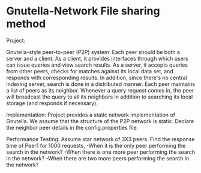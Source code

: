 # Gnutella-Network File sharing method
Project:

Gnutella-style peer-to-peer (P2P) system: Each peer should be both a server and a client. As a client, it provides interfaces through which users can issue queries and view search results. As a server, it accepts queries from other peers, checks for matches against its local data set, and responds with corresponding results. In addition, since there's no central indexing server, search is done in a distributed manner. Each peer maintains a list of peers as its neighbor. Whenever a query request comes in, the peer will broadcast the query to all its neighbors in addition to searching its local storage (and responds if necessary).

Implementation:
Project provides a static network implementation of Gnutella. We assume that the structure of the P2P network is static. Declare the neighbor peer details in the config.properties file.

Performance Testing:
Assume star network of 3X3 peers. Find the response time of Peer1 for 1000 requests, 
-When it is the only peer performing the search in the network?
-When there is one more peer performing the search in the network?
-When there are two more peers performing the search in the network?
